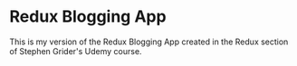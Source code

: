 # Redux Blogging App

This is my version of the Redux Blogging App created in the Redux section of Stephen Grider's Udemy course.
